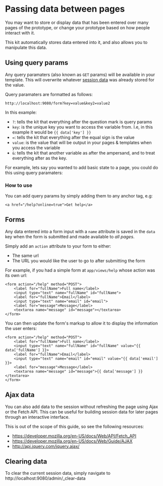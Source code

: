 # Passing data between pages

You may want to store or display data that has been entered over many pages of the prototype, or change your prototype based on how people interact with it.

This kit automatically stores data entered into it, and also allows you to manipulate this data.

## Using query params

Any query paramaters (also known as `GET` params) will be available in your template. This will overwrite whatever [session data](./session.md) was already stored for the value.

Query paramaters are formatted as follows:

```
http://localhost:9080/form?key=value&key2=value2
```

In this example:

- `?`: tells the kit that everything after the question mark is query params
- `key`: is the unique key you want to access the variable from. I.e, in this example it would be `{{ data['key'] }}`
- `=`: tells the kit that everything after the equal sign is the value
- `value`: is the value that will be output in your pages & templates when you access the variable
- `&`: tells the kit that another variable as after the ampersand, and to treat everything after as the key.

For example, lets say you wanted to add basic state to a page, you could do this using query paramaters:

### How to use

You can add query params by simply adding them to any anchor tag, e.g:

```
<a href="/help?online=true">Get help</a>
```

## Forms

Any data entered into a form input with a `name` attribute is saved in the `data` key when the form is submitted and made available to _all pages_.

Simply add an `action` attribute to your form to either:

- The same url
- The URL you would like the user to go to after submitting the form

For example, if you had a simple form at `app/views/help` whose action was its own url:

```
<form action="/help" method="POST">
    <label for="fullName">Full name</label>
    <input type="text" name="fullName" id="fullName">
    <label for="fullName">Email</label>
    <input type="text" name="email" id="email">
    <label for="message">Message</label>
    <textarea name="message" id="message"></textarea>
</form>
```

You can then update the form's markup to allow it to display the information the user enters:

```
<form action="/help" method="POST">
    <label for="fullName">Full name</label>
    <input type="text" name="fullName" id="fullName" value="{{ data['fullName'] }}>
    <label for="fullName">Email</label>
    <input type="text" name="email" id="email" value="{{ data['email'] }}>
    <label for="message">Message</label>
    <textarea name="message" id="message">{{ data['message'] }}</textarea>
</form>
```

## Ajax data

You can also add data to the session without refreshing the page using Ajax or the Fetch API. This can be useful for building session data for later pages through an interactive interface.

This is out of the scope of this guide, so see the following resources:

- https://developer.mozilla.org/en-US/docs/Web/API/Fetch_API
- https://developer.mozilla.org/en-US/docs/Web/Guide/AJAX
- http://api.jquery.com/jquery.ajax/

## Clearing data

To clear the current session data, simply navigate to http://localhost:9080/admin/_clear-data